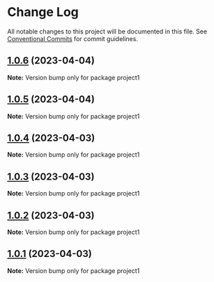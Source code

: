 # Change Log

All notable changes to this project will be documented in this file.
See [Conventional Commits](https://conventionalcommits.org) for commit guidelines.

## [1.0.6](https://github.com/lotiviot/lerna-monorepo/compare/project1@1.0.5...project1@1.0.6) (2023-04-04)

**Note:** Version bump only for package project1





## [1.0.5](https://github.com/lotiviot/lerna-monorepo/compare/project1@1.0.0...project1@1.0.5) (2023-04-04)

**Note:** Version bump only for package project1





## [1.0.4](https://github.com/lotiviot/lerna-monorepo/compare/project1@1.0.0...project1@1.0.4) (2023-04-03)

**Note:** Version bump only for package project1





## [1.0.3](https://github.com/lotiviot/lerna-monorepo/compare/project1@1.0.0...project1@1.0.3) (2023-04-03)

**Note:** Version bump only for package project1





## [1.0.2](https://github.com/lotiviot/lerna-monorepo/compare/project1@1.0.0...project1@1.0.2) (2023-04-03)

**Note:** Version bump only for package project1





## [1.0.1](https://github.com/lotiviot/lerna-monorepo/compare/project1@1.0.0...project1@1.0.1) (2023-04-03)

**Note:** Version bump only for package project1
